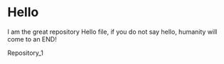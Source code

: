 # Hello

I am the great repository Hello file, if you do not say hello, humanity will come to an END!

Repository_1
